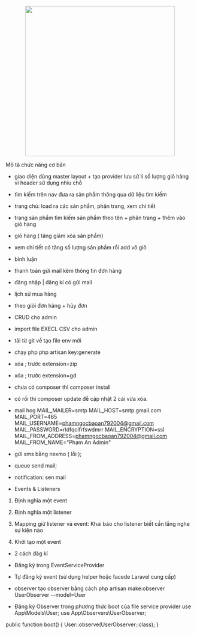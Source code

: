 <p align="center"><a href="https://laravel.com" target="_blank"><img src="https://raw.githubusercontent.com/laravel/art/master/logo-lockup/5%20SVG/2%20CMYK/1%20Full%20Color/laravel-logolockup-cmyk-red.svg" width="400"></a></p>

Mô tả chức năng cơ bản
- giao diện dùng master layout + tạo provider lưu sử lí số lượng giỏ hàng vì header sử dụng nhìu chỗ
- tìm kiếm trên nav đưa ra sản phẩm thông qua dữ liệu tìm kiếm
- trang chủ: load ra các sản phẩm, phân trang, xem chỉ tiết
- trang sản phẩm tìm kiếm sản phẩm theo tên  + phân trang + thêm vào giỏ hàng
- giỏ hàng ( tăng giảm xóa sản phẩm)
- xem chi tiết có tăng số lượng sản phẩm rồi add vô giỏ
- bình luận
- thanh toán gửi mail kèm thông tin đơn hàng
- đăng nhập | đăng kí có gửi mail
- lịch sử mua hàng
- theo giỏi đơn hàng + hủy đơn
- CRUD cho admin
- import file EXECL CSV cho admin

- tải từ git về tạo file env mới
- chạy php php artisan key:generate
- xóa ; trước extension=zip
- xóa ; trước extension=gd
- chưa có composer thì composer install
- có rồi thì composer update để cập nhật 2 cái vừa xóa.

- mail hog
MAIL_MAILER=smtp
MAIL_HOST=smtp.gmail.com
MAIL_PORT=465
MAIL_USERNAME=phamngocbaoan792004@gmail.com
MAIL_PASSWORD=rldfqcifrfswdmrr
MAIL_ENCRYPTION=ssl
MAIL_FROM_ADDRESS=phamngocbaoan792004@gmail.com
MAIL_FROM_NAME="Phạm An Admin"

- gửi sms bằng nexmo ( lỗi );
- queue send mail;

- notification: sen mail

- Events & Listeners

1. Định nghĩa một event

2. Định nghĩa một listener

3. Mapping giữ listener và event: Khai báo cho listener biết cần lắng nghe sự kiện nào

4. Khởi tạo một event

- 2 cách đăg kí 

- Đăng ký trong EventServiceProvider

- Tự đăng ký event (sử dụng helper hoặc facede Laravel cung cấp)

- observer tạo observer bằng cách php artisan make:observer UserObserver --model=User
- Đăng ký Observer trong phương thức boot của file service provider
use App\Models\User;
use App\Observers\UserObserver;

public function boot()
{
    User::observe(UserObserver::class);
}

